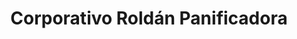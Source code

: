 ---
title: "Corporativo Roldán Panificadora"
url: /cholula-puebla/corporativo-roldan-panificadora/
shop: Bäckerei
---